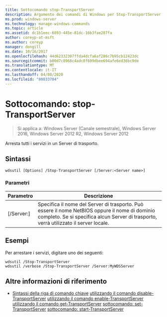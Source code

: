 ```yaml
---
title: Sottocomando stop-TransportServer
description: Argomento dei comandi di Windows per Stop-TransportServer
ms.prod: windows-server
ms.technology: manage-windows-commands
ms.topic: article
ms.assetid: dc1b1eec-6893-445e-81dc-16b3fae287fa
author: coreyp-at-msft
ms.author: coreyp
manager: dongill
ms.date: 10/16/2017
ms.openlocfilehash: 44d62332307ffda4dcfa6af286c7b95cb12423dc
ms.sourcegitcommit: b00d7c8968c4adc8f699dbee694afe6ed36bc9de
ms.translationtype: MT
ms.contentlocale: it-IT
ms.lasthandoff: 04/08/2020
ms.locfileid: "80833704"
---
```

# <a name="subcommand-stop-transportserver"></a>Sottocomando: stop-TransportServer

>Si applica a: Windows Server (Canale semestrale), Windows Server 2016, Windows Server 2012 R2, Windows Server 2012

Arresta tutti i servizi in un Server di trasporto.
## <a name="syntax"></a>Sintassi
```
wdsutil [Options] /Stop-TransportServer [/Server:<Server name>]
```
### <a name="parameters"></a>Parametri
|Parametro|Descrizione|
|-------|--------|
|[/Server:<Server name>]|Specifica il nome del Server di trasporto. Può essere il nome NetBIOS oppure il nome di dominio completo. Se si specifica alcun Server di trasporto, verrà utilizzato il server locale.|
## <a name="examples"></a><a name="BKMK_examples"></a>Esempi
Per arrestare i servizi, digitare uno dei seguenti:
```
wdsutil /Stop-TransportServer
wdsutil /verbose /Stop-TransportServer /Server:MyWDSServer
```
## <a name="additional-references"></a>Altre informazioni di riferimento
- [Sintassi della riga di comando chiave](command-line-syntax-key.md)
[utilizzando il comando disable-TransportServer](using-the-disable-transportserver-command.md)
[utilizzando il comando enable-TransportServer](using-the-enable-transportserver-command.md)
[utilizzando il comando get-TransportServer](using-the-get-transportserver-command.md)
[sottocomando: set-TransportServer](subcommand-set-transportserver.md)
[sottocomando: start-TransportServer](subcommand-start-transportserver.md)
